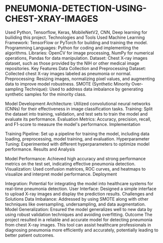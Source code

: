 # PNEUMONIA-DETECTION-USING-CHEST-XRAY-IMAGES
 Used Python, Tensorflow, Keras, MobileNetV2, CNN, Deep learning for builiding this project.
Technologies and Tools Used
Machine Learning Framework: TensorFlow or PyTorch for building and training the model.
Programming Languages: Python for coding and implementing the algorithms.
Libraries: OpenCV for image processing, NumPy for numerical operations, Pandas for data manipulation.
Dataset: Chest X-ray images dataset, such as those provided by the NIH or other medical image repositories.
Key Features
Data Collection and Preprocessing
Dataset: Collected chest X-ray images labeled as pneumonia or normal.
Preprocessing: Resizing images, normalizing pixel values, and augmenting data to improve model robustness.
SMOTE (Synthetic Minority Over-sampling Technique): Used to address data imbalance by generating synthetic samples for the minority class.

Model Development
Architecture: Utilized convolutional neural networks (CNNs) for their effectiveness in image classification tasks.
Training: Split the dataset into training, validation, and test sets to train the model and evaluate its performance.
Evaluation Metrics: Accuracy, precision, recall, and F1-score to measure the model's performance.
Implementation

Training Pipeline: Set up a pipeline for training the model, including data loading, preprocessing, model training, and evaluation.
Hyperparameter Tuning: Experimented with different hyperparameters to optimize model performance.
Results and Analysis

Model Performance: Achieved high accuracy and strong performance metrics on the test set, indicating effective pneumonia detection.
Visualization: Used confusion matrices, ROC curves, and heatmaps to visualize and interpret model performance.
Deployment

Integration: Potential for integrating the model into healthcare systems for real-time pneumonia detection.
User Interface: Designed a simple interface to upload X-ray images and display the prediction results.
Challenges and Solutions
Data Imbalance: Addressed by using SMOTE along with other techniques like oversampling, undersampling, and data augmentation.
Model Generalization: Ensured the model generalizes well to new data by using robust validation techniques and avoiding overfitting.
Outcome
The project resulted in a reliable and accurate model for detecting pneumonia from chest X-ray images. This tool can assist healthcare professionals in diagnosing pneumonia more efficiently and accurately, potentially leading to better patient outcomes.

